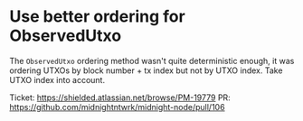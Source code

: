 # Use better ordering for ObservedUtxo

The `ObservedUtxo` ordering method wasn't quite deterministic enough, it was ordering UTXOs by block number + tx index but not by UTXO index. Take UTXO index into account.

Ticket: https://shielded.atlassian.net/browse/PM-19779
PR: https://github.com/midnightntwrk/midnight-node/pull/106